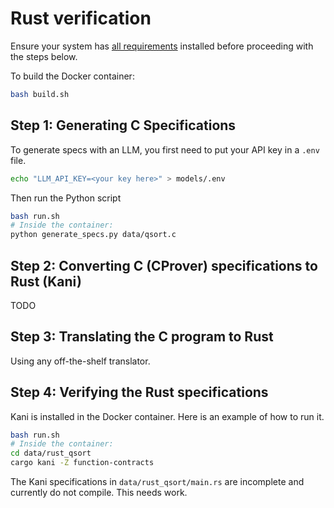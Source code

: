 # Rust verification

Ensure your system has [all requirements](./REQUIREMENTS.md) installed before
  proceeding with the steps below.

To build the Docker container:

```sh
bash build.sh
```

## Step 1: Generating C Specifications

To generate specs with an LLM, you first need to put your API key in a `.env` file.

```sh
echo "LLM_API_KEY=<your key here>" > models/.env
```

Then run the Python script

```sh
bash run.sh
# Inside the container:
python generate_specs.py data/qsort.c
```

## Step 2: Converting C (CProver) specifications to Rust (Kani)

TODO

## Step 3: Translating the C program to Rust

Using any off-the-shelf translator.

## Step 4: Verifying the Rust specifications

Kani is installed in the Docker container. Here is an example of how to run it.

```sh
bash run.sh
# Inside the container:
cd data/rust_qsort
cargo kani -Z function-contracts
```

The Kani specifications in `data/rust_qsort/main.rs` are incomplete and currently do not compile. This needs work.